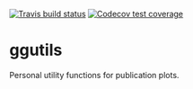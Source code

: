 <!-- badges: start -->
[![Travis build status](https://travis-ci.com/hamishgibbs/ggutils.svg?branch=master)](https://travis-ci.com/hamishgibbs/ggutils)
[![Codecov test coverage](https://codecov.io/gh/hamishgibbs/ggutils/branch/master/graph/badge.svg)](https://codecov.io/gh/hamishgibbs/ggutils?branch=master)
<!-- badges: end -->

# ggutils

Personal utility functions for publication plots.
